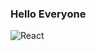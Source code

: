 ### Hello Everyone

![React](https://img.shields.io/badge/react-%2320232a.svg?style=for-the-badge&logo=react&logoColor=%2361DAFB)
